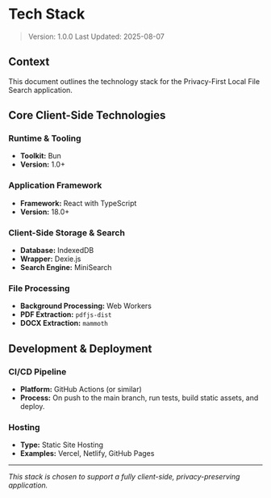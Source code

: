 # Tech Stack

> Version: 1.0.0 Last Updated: 2025-08-07

## Context

This document outlines the technology stack for the Privacy-First Local File Search application.

## Core Client-Side Technologies

### Runtime & Tooling

- **Toolkit:** Bun
- **Version:** 1.0+

### Application Framework

- **Framework:** React with TypeScript
- **Version:** 18.0+

### Client-Side Storage & Search

- **Database:** IndexedDB
- **Wrapper:** Dexie.js
- **Search Engine:** MiniSearch

### File Processing

- **Background Processing:** Web Workers
- **PDF Extraction:** `pdfjs-dist`
- **DOCX Extraction:** `mammoth`

## Development & Deployment

### CI/CD Pipeline

- **Platform:** GitHub Actions (or similar)
- **Process:** On push to the main branch, run tests, build static assets, and deploy.

### Hosting

- **Type:** Static Site Hosting
- **Examples:** Vercel, Netlify, GitHub Pages

---

_This stack is chosen to support a fully client-side, privacy-preserving application._
